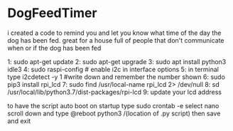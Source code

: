 # DogFeedTimer
i created a code to remind you and let you know what time of the day the dog has been fed. great for a house full of people that don't communicate when or if the dog has been fed



1: sudo apt-get update
2: sudo apt-get upgrade
3: sudo apt install python3 idle3
4: sudo raspi-config # enable i2c in interface options
5: in terminal type i2cdetect -y 1 #write down and remember the number shown
6: sudo pip3 install rpi_lcd
7: sudo find /usr/local-name rpi_lcd 2> /dev/null
8: sd /usr/local/lib/python3.7/dist-packages/rpi-lcd
9: update your lcd address



to have the script auto boot on startup type
sudo crontab -e
select nano
scroll down and type @reboot python3 /(location of .py script) then save and exit
